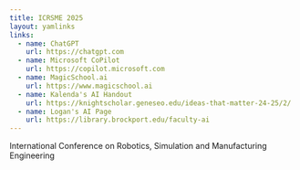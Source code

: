 ```yaml
---
title: ICRSME 2025 
layout: yamlinks
links:
  - name: ChatGPT
    url: https://chatgpt.com
  - name: Microsoft CoPilot
    url: https://copilot.microsoft.com
  - name: MagicSchool.ai
    url: https://www.magicschool.ai
  - name: Kalenda's AI Handout
    url: https://knightscholar.geneseo.edu/ideas-that-matter-24-25/2/
  - name: Logan's AI Page
    url: https://library.brockport.edu/faculty-ai
---
```

International Conference on Robotics, Simulation and Manufacturing Engineering